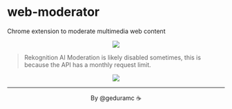 # web-moderator

Chrome extension to moderate multimedia web content

<p align="center">
  <a href="https://moderator.geduramc.com" target="_blank">
    <img src="https://res.cloudinary.com/geduramc/image/upload/s--WqedvgRp--/v1678133056/web-moderator-captures/screen_1.png" />
  </a>
</p>

> Rekognition AI Moderation is likely disabled sometimes, this is because the API has a monthly request limit.

<p align="center">
  <img src="https://res.cloudinary.com/geduramc/image/upload/s--0EJgLKCA--/v1678133890/web-moderator-captures/screen_2.png" />
</p>

<hr>
<p align="center">By @geduramc ☕</p>
